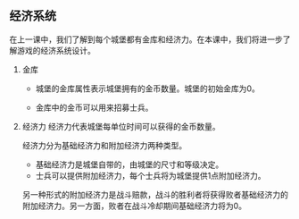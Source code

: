 ## 经济系统

在上一课中，我们了解到每个城堡都有金库和经济力。在本课中，我们将进一步了解游戏的经济系统设计。

1. 金库
    * 城堡的金库属性表示城堡拥有的金币数量。城堡的初始金库为0。

    * 金库中的金币可以用来招募士兵。

2. 经济力
    经济力代表城堡每单位时间可以获得的金币数量。

    经济力分为基础经济力和附加经济力两种类型。
    * 基础经济力是城堡自带的，由城堡的尺寸和等级决定。
    * 士兵可以提供附加经济力，每个士兵将为城堡提供1点附加经济力。

    另一种形式的附加经济力是战斗赔款，战斗的胜利者将获得败者基础经济力的附加经济力。另一方面，败者在战斗冷却期间基础经济力将为0。